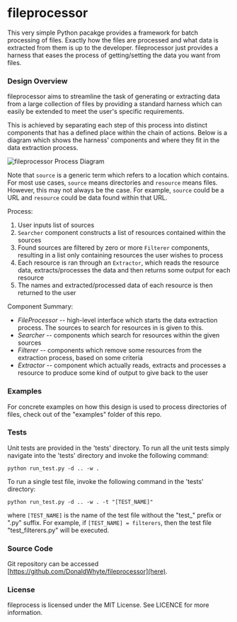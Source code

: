 # fileprocessor

This very simple Python pacakge provides a framework for batch processing of files. Exactly how the files are processed and what data is extracted from them is up to the developer. fileprocessor just provides a harness that eases the process of getting/setting the data you want from files.

### Design Overview

fileprocessor aims to streamline the task of generating or extracting data from a large collection of files by providing a standard harness which can easily be extended to meet the user's specific requirements.

This is achieved by separating each step of this process into distinct components that has a defined place within the chain of actions. Below is a diagram which shows the harness' components and where they fit in the data extraction process.

![fileprocessor Process Diagram](https://raw.github.com/DonaldWhyte/fileprocessor/master/docs/fileprocessor_design.png)

Note that `source` is a generic term which refers to a location which contains. For most use cases, `source` means directories and `resource` means files. However, this may not always be the case. For example, `source` could be a URL and `resource` could be data found within that URL.

Process:

1. User inputs list of sources
2. `Searcher` component constructs a list of resources contained within the sources
3. Found sources are filtered by zero or more `Filterer` components, resulting in a list only containing resources the user wishes to process
4. Each resource is ran through an `Extractor`, which reads the resource data, extracts/processes the data and then returns some output for each resource
5. The names and extracted/processed data of each resource is then returned to the user

Component Summary:

* *FileProcessor* -- high-level interface which starts the data extraction process. The sources to search for resources in is given to this.
* *Searcher* -- components which search for resources within the given sources
* *Filterer* -- components which remove some resources from the extraction process, based on some criteria
* *Extractor* -- component which actually reads, extracts and processes a resource to produce some kind of output to give back to the user

### Examples

For concrete examples on how this design is used to process directories of files, check out of the "examples" folder of this repo.

### Tests

Unit tests are provided in the 'tests' directory. To run all the unit tests simply navigate into the 'tests' directory and invoke the following command:

```
python run_test.py -d .. -w .
```

To run a single test file, invoke the following command in the 'tests' directory:

```
python run_test.py -d .. -w . -t "[TEST_NAME]"
```

where `[TEST_NAME]` is the name of the test file without the "test_" prefix or ".py" suffix. For example, if `[TEST_NAME] = filterers`, then the test file "test_filterers.py" will be executed.

### Source Code

Git repository can be accessed [https://github.com/DonaldWhyte/fileprocessor](here).

### License

fileprocess is licensed under the MIT License. See LICENCE for more information.
